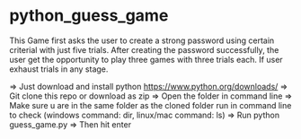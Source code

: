 # python_guess_game
This Game first asks the user to create a strong password using certain criterial with just five trials. After creating the password successfully, the user get the opportunity to play three games with three trials each. If user exhaust trials in any stage.


=> Just download and install python https://www.python.org/downloads/
=> Git clone this repo or download as zip
=> Open the folder in command line
=> Make sure u are in the same folder as the cloned folder run in command line to check (windows command: dir, linux/mac command: ls)
=> Run python guess_game.py
=> Then hit enter
